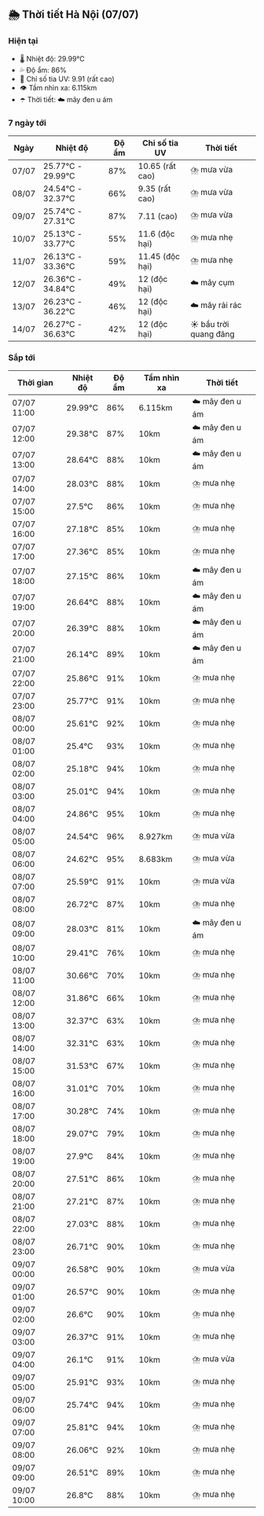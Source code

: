 ## 🌦️ Thời tiết Hà Nội (07/07)

### Hiện tại

- 🌡️ Nhiệt độ: 29.99℃
- 💦 Độ ẩm: 86%
- 🌟 Chỉ số tia UV: 9.91 (rất cao)
- 👁️ Tầm nhìn xa: 6.115km
- ☂️ Thời tiết: ☁️ mây đen u ám

### 7 ngày tới

| Ngày | Nhiệt độ | Độ ẩm | Chỉ số tia UV | Thời tiết |
| --- | --- | --- | --- | --- |
| 07/07 | 25.77℃ - 29.99℃ | 87% | 10.65 (rất cao) | ⛈️ mưa vừa |
| 08/07 | 24.54℃ - 32.37℃ | 66% | 9.35 (rất cao) | ⛈️ mưa vừa |
| 09/07 | 25.74℃ - 27.31℃ | 87% | 7.11 (cao) | ⛈️ mưa vừa |
| 10/07 | 25.13℃ - 33.77℃ | 55% | 11.6 (độc hại) | ⛈️ mưa nhẹ |
| 11/07 | 26.13℃ - 33.36℃ | 59% | 11.45 (độc hại) | ⛈️ mưa nhẹ |
| 12/07 | 26.36℃ - 34.84℃ | 49% | 12 (độc hại) | ☁️ mây cụm |
| 13/07 | 26.23℃ - 36.22℃ | 46% | 12 (độc hại) | ☁️ mây rải rác |
| 14/07 | 26.27℃ - 36.63℃ | 42% | 12 (độc hại) | ☀️ bầu trời quang đãng |

### Sắp tới

| Thời gian | Nhiệt độ | Độ ẩm | Tầm nhìn xa | Thời tiết |
| --- | --- | --- | --- | --- |
| 07/07 11:00 | 29.99℃ | 86% | 6.115km | ☁️ mây đen u ám |
| 07/07 12:00 | 29.38℃ | 87% | 10km | ☁️ mây đen u ám |
| 07/07 13:00 | 28.64℃ | 88% | 10km | ☁️ mây đen u ám |
| 07/07 14:00 | 28.03℃ | 88% | 10km | ⛈️ mưa nhẹ |
| 07/07 15:00 | 27.5℃ | 86% | 10km | ⛈️ mưa nhẹ |
| 07/07 16:00 | 27.18℃ | 85% | 10km | ⛈️ mưa nhẹ |
| 07/07 17:00 | 27.36℃ | 85% | 10km | ⛈️ mưa nhẹ |
| 07/07 18:00 | 27.15℃ | 86% | 10km | ☁️ mây đen u ám |
| 07/07 19:00 | 26.64℃ | 88% | 10km | ☁️ mây đen u ám |
| 07/07 20:00 | 26.39℃ | 88% | 10km | ☁️ mây đen u ám |
| 07/07 21:00 | 26.14℃ | 89% | 10km | ☁️ mây đen u ám |
| 07/07 22:00 | 25.86℃ | 91% | 10km | ⛈️ mưa nhẹ |
| 07/07 23:00 | 25.77℃ | 91% | 10km | ⛈️ mưa nhẹ |
| 08/07 00:00 | 25.61℃ | 92% | 10km | ⛈️ mưa nhẹ |
| 08/07 01:00 | 25.4℃ | 93% | 10km | ⛈️ mưa nhẹ |
| 08/07 02:00 | 25.18℃ | 94% | 10km | ⛈️ mưa nhẹ |
| 08/07 03:00 | 25.01℃ | 94% | 10km | ⛈️ mưa nhẹ |
| 08/07 04:00 | 24.86℃ | 95% | 10km | ⛈️ mưa nhẹ |
| 08/07 05:00 | 24.54℃ | 96% | 8.927km | ⛈️ mưa vừa |
| 08/07 06:00 | 24.62℃ | 95% | 8.683km | ⛈️ mưa vừa |
| 08/07 07:00 | 25.59℃ | 91% | 10km | ⛈️ mưa vừa |
| 08/07 08:00 | 26.72℃ | 87% | 10km | ⛈️ mưa nhẹ |
| 08/07 09:00 | 28.03℃ | 81% | 10km | ☁️ mây đen u ám |
| 08/07 10:00 | 29.41℃ | 76% | 10km | ⛈️ mưa nhẹ |
| 08/07 11:00 | 30.66℃ | 70% | 10km | ⛈️ mưa nhẹ |
| 08/07 12:00 | 31.86℃ | 66% | 10km | ⛈️ mưa nhẹ |
| 08/07 13:00 | 32.37℃ | 63% | 10km | ⛈️ mưa nhẹ |
| 08/07 14:00 | 32.31℃ | 63% | 10km | ⛈️ mưa nhẹ |
| 08/07 15:00 | 31.53℃ | 67% | 10km | ⛈️ mưa nhẹ |
| 08/07 16:00 | 31.01℃ | 70% | 10km | ⛈️ mưa nhẹ |
| 08/07 17:00 | 30.28℃ | 74% | 10km | ⛈️ mưa nhẹ |
| 08/07 18:00 | 29.07℃ | 79% | 10km | ⛈️ mưa nhẹ |
| 08/07 19:00 | 27.9℃ | 84% | 10km | ⛈️ mưa nhẹ |
| 08/07 20:00 | 27.51℃ | 86% | 10km | ⛈️ mưa nhẹ |
| 08/07 21:00 | 27.21℃ | 87% | 10km | ⛈️ mưa nhẹ |
| 08/07 22:00 | 27.03℃ | 88% | 10km | ⛈️ mưa nhẹ |
| 08/07 23:00 | 26.71℃ | 90% | 10km | ⛈️ mưa nhẹ |
| 09/07 00:00 | 26.58℃ | 90% | 10km | ⛈️ mưa vừa |
| 09/07 01:00 | 26.57℃ | 90% | 10km | ⛈️ mưa nhẹ |
| 09/07 02:00 | 26.6℃ | 90% | 10km | ⛈️ mưa nhẹ |
| 09/07 03:00 | 26.37℃ | 91% | 10km | ⛈️ mưa nhẹ |
| 09/07 04:00 | 26.1℃ | 91% | 10km | ⛈️ mưa vừa |
| 09/07 05:00 | 25.91℃ | 93% | 10km | ⛈️ mưa nhẹ |
| 09/07 06:00 | 25.74℃ | 94% | 10km | ⛈️ mưa nhẹ |
| 09/07 07:00 | 25.81℃ | 94% | 10km | ⛈️ mưa nhẹ |
| 09/07 08:00 | 26.06℃ | 92% | 10km | ⛈️ mưa nhẹ |
| 09/07 09:00 | 26.51℃ | 89% | 10km | ⛈️ mưa nhẹ |
| 09/07 10:00 | 26.8℃ | 88% | 10km | ⛈️ mưa nhẹ |
